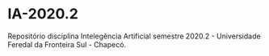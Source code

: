 # IA-2020.2
Repositório disciplina Intelegência Artificial semestre 2020.2 - Universidade Feredal da Fronteira Sul - Chapecó.
